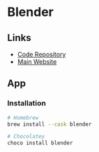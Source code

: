 # Blender

<!--
https://linkedin.com/learning/blender-2-91-essential-training/introducing-blender-2-91-for-beginners
https://app.pluralsight.com/library/courses/blender-fundamentals/table-of-contents
-->

## Links

- [Code Repository](https://github.com/blender/blender)
- [Main Website](https://blender.org)

## App

### Installation

```sh
# Homebrew
brew install --cask blender

# Chocolatey
choco install blender
```
